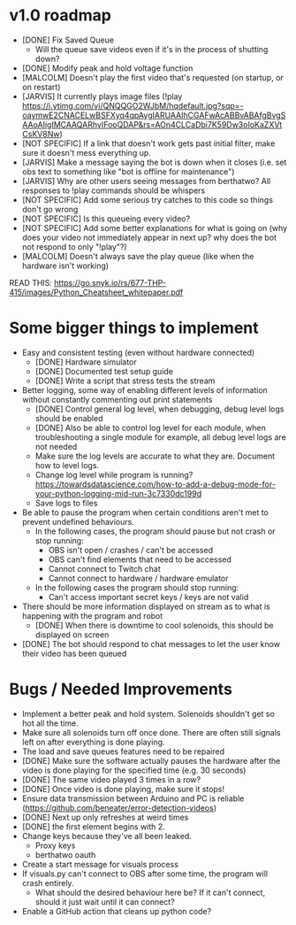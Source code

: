 # v1.0 roadmap

* [DONE] Fix Saved Queue
  * Will the queue save videos even if it's in the process of shutting down?
* [DONE] Modify peak and hold voltage function
* [MALCOLM] Doesn't play the first video that's requested (on startup, or on restart)
* [JARVIS] It currently plays image files (!play https://i.ytimg.com/vi/QNQQGO2WJbM/hqdefault.jpg?sqp=-oaymwE2CNACELwBSFXyq4qpAygIARUAAIhCGAFwAcABBvABAfgBvgSAAoAIigIMCAAQARhyIFooQDAP&rs=AOn4CLCaDbi7K59Dw3oIoKaZXVtCsKV8Nw)
* [NOT SPECIFIC] If a link that doesn't work gets past initial filter, make sure it doesn't mess everything up.
* [JARVIS] Make a message saying the bot is down when it closes (i.e. set obs text to something like "bot is offline for maintenance")
* [JARVIS] Why are other users seeing messages from berthatwo? All responses to !play commands should be whispers
* [NOT SPECIFIC] Add some serious try catches to this code so things don't go wrong
* [NOT SPECIFIC] Is this queueing every video?
* [NOT SPECIFIC] Add some better explanations for what is going on (why does your video not immediately appear in next up? why does the bot not respond to only "!play"?)
* [MALCOLM] Doesn't always save the play queue (like when the hardware isn't working)

READ THIS: https://go.snyk.io/rs/677-THP-415/images/Python_Cheatsheet_whitepaper.pdf

# Some bigger things to implement

* Easy and consistent testing (even without hardware connected)
  * [DONE] Hardware simulator
  * [DONE] Documented test setup guide
  * [DONE] Write a script that stress tests the stream
* Better logging, some way of enabling different levels of information without constantly commenting out print statements
  * [DONE] Control general log level, when debugging, debug level logs should be enabled
  * [DONE] Also be able to control log level for each module, when troubleshooting a single module for example, all debug level logs are not needed
  * Make sure the log levels are accurate to what they are. Document how to level logs.
  * Change log level while program is running? https://towardsdatascience.com/how-to-add-a-debug-mode-for-your-python-logging-mid-run-3c7330dc199d
  * Save logs to files
* Be able to pause the program when certain conditions aren't met to prevent undefined behaviours.
  * In the following cases, the program should pause but not crash or stop running:
    * OBS isn't open / crashes / can't be accessed
    * OBS can't find elements that need to be accessed
    * Cannot connect to Twitch chat
    * Cannot connect to hardware / hardware emulator
  * In the following cases the program should stop running:
    * Can't access important secret keys / keys are not valid
* There should be more information displayed on stream as to what is happening with the program and robot
  * [DONE] When there is downtime to cool solenoids, this should be displayed on screen
* [DONE] The bot should respond to chat messages to let the user know their video has been queued

  

# Bugs / Needed Improvements

* Implement a better peak and hold system. Solenoids shouldn't get so hot all the time.
* Make sure all solenoids turn off once done. There are often still signals left on after everything is done playing.
* The load and save queues features need to be repaired
* [DONE] Make sure the software actually pauses the hardware after the video is done playing for the specified time (e.g. 30 seconds)
* [DONE] The same video played 3 times in a row?
* [DONE] Once video is done playing, make sure it stops!
* Ensure data transmission between Arduino and PC is reliable (https://github.com/beneater/error-detection-videos)
* [DONE] Next up only refreshes at weird times
* [DONE] the first element begins with 2.
* Change keys because they've all been leaked.
  * Proxy keys
  * berthatwo oauth
* Create a start message for visuals process
* If visuals.py can't connect to OBS after some time, the program will crash entirely.
  * What should the desired behaviour here be? If it can't connect, should it just wait until it can connect?
* Enable a GitHub action that cleans up python code?